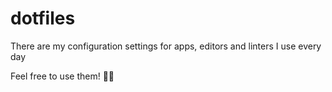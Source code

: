 # dotfiles

There are my configuration settings for apps, editors and linters I use every day

Feel free to use them! 🤘🏻

